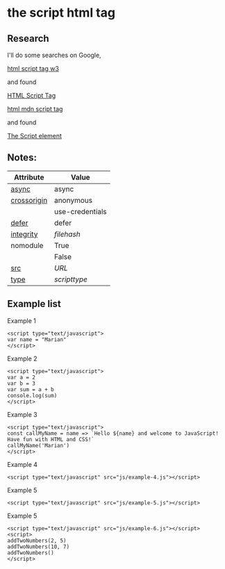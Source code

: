 # the **script** html tag

## Research

I'll do some searches on Google,

[html script tag w3](https://www.google.com/search?q=html+script+tag+w3)

and found

[HTML Script Tag](https://www.w3schools.com/tags/tag_script.asp)

[html mdn script tag](https://www.google.com/search?q=html+mdn)

and found

[The Script element](https://developer.mozilla.org/en-US/docs/Web/HTML/Element/script)

## Notes:

| **Attribute**          | **Value**       |
| ---------------------- | --------------- |
| <ins>async</ins>       | async           |
| <ins>crossorigin</ins> | anonymous       |
|                        | use-credentials |
| <ins>defer</ins>       | defer           |
| <ins>integrity</ins>   | _filehash_      |
| nomodule               | True            |
|                        | False           |
| <ins>src</ins>         | _URL_           |
| <ins>type</ins>        | _scripttype_    |

## Example list

Example 1

```javascript:
<script type="text/javascript">
var name = "Marian"
</script>
```

Example 2

```javascript:
<script type="text/javascript">
var a = 2
var b = 3
var sum = a + b
console.log(sum)
</script>
```

Example 3

```javascript:
<script type="text/javascript">
const callMyName = name => `Hello ${name} and welcome to JavaScript! Have fun with HTML and CSS!`
callMyName('Marian')
</script>
```

Example 4

```javascript:
<script type="text/javascript" src="js/example-4.js"></script>
```

Example 5

```javascript:
<script type="text/javascript" src="js/example-5.js"></script>
```

Example 5

```javascript:
<script type="text/javascript" src="js/example-6.js"></script>
<script>
addTwoNumbers(2, 5)
addTwoNumbers(10, 7)
addTwoNumbers()
</script>
```
